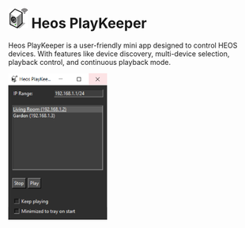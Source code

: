 # <img src="https://github.com/Swedlund/Heos-PlayKeeper/blob/main/images/icon/icon.png?raw=true" alt="Screenshot" width="40"/> Heos PlayKeeper
 Heos PlayKeeper is a user-friendly mini app designed to control HEOS devices. With features like device discovery, multi-device selection, playback control, and continuous playback mode.

<img src="https://github.com/Swedlund/Heos-PlayKeeper/blob/main/images/screenshots/v02.PNG?raw=true" alt="Screenshot" width="200"/> 
